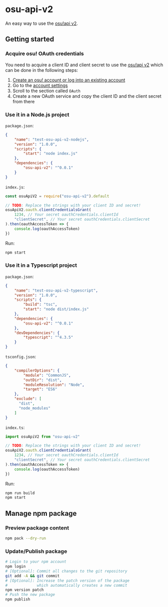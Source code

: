 # osu-api-v2

An easy way to use the [osu!api v2](https://osu.ppy.sh/docs/index.html).

## Getting started

### Acquire osu! OAuth credentials

You need to acquire a client ID and client secret to use the [osu!api v2](https://osu.ppy.sh/docs/index.html) which can be done in the following steps:

1. [Create an osu! account or log into an existing account](https://osu.ppy.sh)
2. Go to the [account settings](https://osu.ppy.sh/home/account/edit)
3. Scroll to the section called `OAuth`
4. Create a new OAuth service and copy the client ID and the client secret from there

### Use it in a Node.js project

`package.json`:

```json
{
    "name": "test-osu-api-v2-nodejs",
    "version": "1.0.0",
    "scripts": {
        "start": "node index.js"
    },
    "dependencies": {
        "osu-api-v2": "^0.0.1"
    }
}
```

`index.js`:


```js
const osuApiV2 = require("osu-api-v2").default

// TODO: Replace the strings with your client ID and secret!
osuApiV2.oauth.clientCredentialsGrant(
    1234, // Your secret oauthCredentials.clientId
    "clientSecret", // Your secret oauthCredentials.clientSecret
).then(oauthAccessToken => {
    console.log(oauthAccessToken)
})
```

Run:

```sh
npm start
```

### Use it in a Typescript project

`package.json`:

```json
{
    "name": "test-osu-api-v2-typescript",
    "version": "1.0.0",
    "scripts": {
        "build": "tsc",
        "start": "node dist/index.js"
    },
    "dependencies": {
        "osu-api-v2": "^0.0.1"
    },
    "devDependencies": {
        "typescript": "^4.3.5"
    }
}
```

`tsconfig.json`:

```json
{
    "compilerOptions": {
        "module": "CommonJS",
        "outDir": "dist",
        "moduleResolution": "Node",
        "target": "ES6"
    },
    "exclude": [
      "dist",
      "node_modules"
    ]
}
```

`index.ts`:


```js
import osuApiV2 from "osu-api-v2"

// TODO: Replace the strings with your client ID and secret!
osuApiV2.oauth.clientCredentialsGrant(
    1234, // Your secret oauthCredentials.clientId
    "clientSecret", // Your secret oauthCredentials.clientSecret
).then(oauthAccessToken => {
    console.log(oauthAccessToken)
})
```

Run:

```sh
npm run build
npm start
```

## Manage npm package

### Preview package content

```sh
npm pack --dry-run
```

### Update/Publish package

```sh
# Login to your npm account
npm login
# [Optional]: Commit all changes to the git repository
git add -A && git commit
# [Optional]: Increase the patch version of the package
#             which automatically creates a new commit
npm version patch
# Push the new package
npm publish
```

